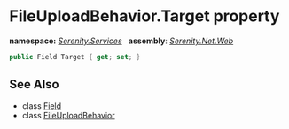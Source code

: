# FileUploadBehavior.Target property
**namespace:** *[Serenity.Services](../../README.md#serenity.services-namespace)*   **assembly**: *[Serenity.Net.Web](../../README.md)*

```csharp
public Field Target { get; set; }
```

## See Also

* class [Field](../Serenity.Net.Entity/../../Serenity.Data/Field.md)
* class [FileUploadBehavior](../FileUploadBehavior.md)